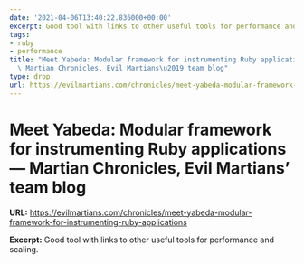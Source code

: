 ```yaml
---
date: '2021-04-06T13:40:22.836000+00:00'
excerpt: Good tool with links to other useful tools for performance and scaling.
tags:
- ruby
- performance
title: "Meet Yabeda: Modular framework for instrumenting Ruby applications \u2014\
  \ Martian Chronicles, Evil Martians\u2019 team blog"
type: drop
url: https://evilmartians.com/chronicles/meet-yabeda-modular-framework-for-instrumenting-ruby-applications
---
```


# Meet Yabeda: Modular framework for instrumenting Ruby applications — Martian Chronicles, Evil Martians’ team blog

**URL:** https://evilmartians.com/chronicles/meet-yabeda-modular-framework-for-instrumenting-ruby-applications

**Excerpt:** Good tool with links to other useful tools for performance and scaling.
